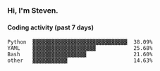 ### Hi, I'm Steven.

#### Coding activity (past 7 days)
```
Python  ▓▓▓▓▓▓▓▓▓▓▓▓▓▓▓▓▓▓▓▓▓▓▓▓▓▓▓▓▓▓  38.09%
YAML    ▓▓▓▓▓▓▓▓▓▓▓▓▓▓▓▓▓▓▓▓            25.68%
Bash    ▓▓▓▓▓▓▓▓▓▓▓▓▓▓▓▓▓               21.60%
other   ▓▓▓▓▓▓▓▓▓▓▓                     14.63%
```
